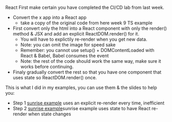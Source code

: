 React
First make certain you have completed the CI/CD lab from last week.

* Convert the x app into a React app 
  * take a copy of the original code from here week 9 TS example
* First convert only the html into a React component with only the render() method & JSX and add an explicit ReactDOM.render() for it.  
  * You will have to explictily re-render when you get new data.
  * Note: you can omit the image for speed sake
  * Remember: you cannot use setup() + DOMContentLoaded with React & Babel, Babel consumes the event
  * Note: the rest of the code should work the same way, make sure it works before continuing.
* Finaly gradually convert the rest so that you have one component that uses state so ReactDOM.render() once.

This is what I did in my examples, you can use them & the slides to help you:
* Step 1 [sunrise example](sunrise-example-explicit) uses an explicit re-render every time, inefficient
* Step 2 [sunrise example](sunrise-example-react)sunrise example uses state to have React re-render when state changes
